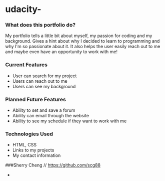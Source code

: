 # udacity-



### What does this portfolio do?
My portfolio tells a little bit about myself, my passion for coding and my background. Gives a hint about why I decided to learn to programming and why I'm so passionate about it. It also helps the user easily reach out to me and maybe even have an opportunity to work with me!

### Current Features
+ User can search for my project
+ Users can reach out to me
+ Users can see my background

### Planned Future Features
+ Ability to set and save a forum
+ Ability can email through the website
+ Ability to see my schedule if they want to work with me

### Technologies Used
+ HTML, CSS
+ Links to my projects
+ My contact information


###Sherry Cheng // https://github.com/scg88

+
